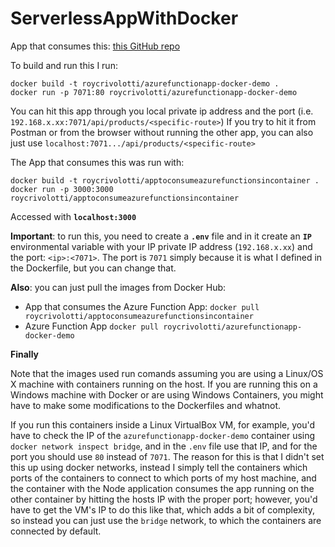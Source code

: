 # ServerlessAppWithDocker

App that consumes this: [this GitHub repo](https://github.com/RoyCrivolotti/AppToConsumeAzureFunctionsInContainerDemo)

To build and run this I run:
```
docker build -t roycrivolotti/azurefunctionapp-docker-demo .
docker run -p 7071:80 roycrivolotti/azurefunctionapp-docker-demo
```
You can hit this app through you local private ip address and the port (i.e. `192.168.x.xx:7071/api/products/<specific-route>`)
If you try to hit it from Postman or from the browser without running the other app, you can also just use `localhost:7071.../api/products/<specific-route>`


The App that consumes this was run with:
```
docker build -t roycrivolotti/apptoconsumeazurefunctionsincontainer .
docker run -p 3000:3000 roycrivolotti/apptoconsumeazurefunctionsincontainer
```
Accessed with **`localhost:3000`**

**Important**: to run this, you need to create a **`.env`** file and in it create an **`IP`** environmental variable with your IP private IP address (`192.168.x.xx`) and the port: `<ip>:<7071>`. The port is `7071` simply because it is what I defined in the Dockerfile, but you can change that.

**Also**: you can just pull the images from Docker Hub:
- App that consumes the Azure Function App: `docker pull roycrivolotti/apptoconsumeazurefunctionsincontainer`
- Azure Function App `docker pull roycrivolotti/azurefunctionapp-docker-demo`

**Finally**

Note that the images used run comands assuming you are using a Linux/OS X machine with containers running on the host. If you are running this on a Windows machine with Docker or are using Windows Containers, you might have to make some modifications to the Dockerfiles and whatnot.

If you run this containers inside a Linux VirtualBox VM, for example, you'd have to check the IP of the `azurefunctionapp-docker-demo` container using `docker network inspect bridge`, and in the `.env` file use that IP, and for the port you should use `80` instead of `7071`. The reason for this is that I didn't set this up using docker networks, instead I simply tell the containers which ports of the containers to connect to which ports of my host machine, and the container with the Node application consumes the app running on the other container by hitting the hosts IP with the proper port; however, you'd have to get the VM's IP to do this like that, which adds a bit of complexity, so instead you can just use the `bridge` network, to which the containers are connected by default.
